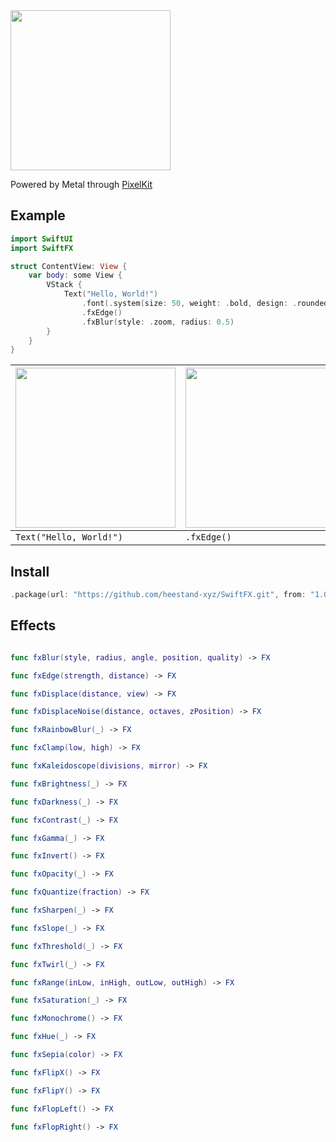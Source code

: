 <img src="https://github.com/hexagons/SwiftFX/blob/master/Assets/Banner/SwiftFX.png?raw=true" height="256"/>

Powered by Metal through [PixelKit](https://github.com/hexagons/pixelkit)


## Example

```swift
import SwiftUI
import SwiftFX
```

```swift
struct ContentView: View {
    var body: some View {
        VStack {
            Text("Hello, World!")
                .font(.system(size: 50, weight: .bold, design: .rounded))
                .fxEdge()
                .fxBlur(style: .zoom, radius: 0.5)
        }
    }
}
```
| <img src="https://github.com/hexagons/SwiftFX/blob/master/Assets/Text/hello_world.png?raw=true" width="256"/> | <img src="https://github.com/hexagons/SwiftFX/blob/master/Assets/Text/hello_world_edge.png?raw=true" width="256"/> | <img src="https://github.com/hexagons/SwiftFX/blob/master/Assets/Text/hello_world_edge_zoom_blur.png?raw=true" width="256"/> |
| --- | --- | --- |
|  `Text("Hello, World!")`  |  `.fxEdge()`  |  `.fxBlur(style: .zoom)`  |


## Install

```swift
.package(url: "https://github.com/heestand-xyz/SwiftFX.git", from: "1.0.0")
```

## Effects

```swift

func fxBlur(style, radius, angle, position, quality) -> FX

func fxEdge(strength, distance) -> FX

func fxDisplace(distance, view) -> FX

func fxDisplaceNoise(distance, octaves, zPosition) -> FX

func fxRainbowBlur(_) -> FX

func fxClamp(low, high) -> FX

func fxKaleidoscope(divisions, mirror) -> FX

func fxBrightness(_) -> FX

func fxDarkness(_) -> FX

func fxContrast(_) -> FX

func fxGamma(_) -> FX

func fxInvert() -> FX

func fxOpacity(_) -> FX

func fxQuantize(fraction) -> FX

func fxSharpen(_) -> FX

func fxSlope(_) -> FX

func fxThreshold(_) -> FX

func fxTwirl(_) -> FX

func fxRange(inLow, inHigh, outLow, outHigh) -> FX

func fxSaturation(_) -> FX

func fxMonochrome() -> FX

func fxHue(_) -> FX

func fxSepia(color) -> FX

func fxFlipX() -> FX

func fxFlipY() -> FX

func fxFlopLeft() -> FX

func fxFlopRight() -> FX
```
